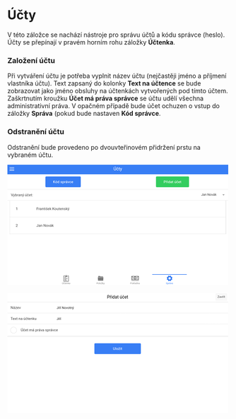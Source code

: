 # Účty

V této záložce se nachází nástroje pro správu účtů a kódu správce (heslo). Účty se přepínají v pravém horním rohu záložky **Účtenka**.

### Založení účtu

Při vytváření účtu je potřeba vyplnit název účtu (nejčastěji jméno a příjmení vlastníka účtu). Text zapsaný do kolonky **Text na účtence** se bude zobrazovat jako jméno obsluhy na účtenkách vytvořených pod tímto účtem. Zaškrtnutím kroužku **Účet má práva správce** se účtu udělí všechna administrativní práva. V opačném případě bude účet ochuzen o vstup do záložky **Správa** (pokud bude nastaven **Kód správce**.

### Odstranění účtu

Odstranění bude provedeno po dvouvteřinovém přidržení prstu na vybraném účtu.

![](img/settings_accounts1.png)



![](img/settings_accounts2.png)
